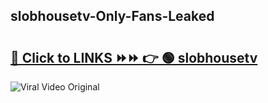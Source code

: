 
 ## slobhousetv-Only-Fans-Leaked

# <h2><a href="https://clipsfans.com/slobhousetv&ref=git">🔗 Click to LINKS ⏩⏩ 👉 🟢 slobhousetv </a></h2>

<a href="https://clipsfans.com/slobhousetv&ref=git" rel="nofollow" data-target="animated-image.originalLink"><img src="https://i.ibb.co.com/xMMVF88/686577567.gif" alt="Viral Video Original" style="max-width: 100%; display: inline-block;" data-target="animated-image.originalImage"></a>
